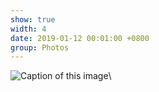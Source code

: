 ```yaml
---
show: true
width: 4
date: 2019-01-12 00:01:00 +0800
group: Photos
---
```

<div>
  <img data-src="https://firebasestorage.googleapis.com/v0/b/academic-website-d2e05.firebasestorage.app/o/im23.jpeg?alt=media&token=b658f1cf-8015-45a1-b385-5792e888558b" class="lazy w-100 rounded" src="{{ '/assets/images/empty_300x200.png' | relative_url }}" data-toggle="tooltip" data-placement="top" title="Caption of this image">\
</div>

